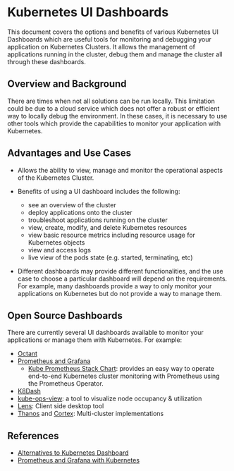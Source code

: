 # Kubernetes UI Dashboards

This document covers the options and benefits of various Kubernetes UI Dashboards which are useful tools for monitoring and debugging your application on Kubernetes Clusters. It allows the management of applications running in the cluster, debug them and manage the cluster all through these dashboards.

## Overview and Background

There are times when not all solutions can be run locally. This limitation could be due to a cloud service which does not offer a robust or efficient way to locally debug the environment. In these cases, it is necessary to use other tools which provide the capabilities to monitor your application with Kubernetes.

## Advantages and Use Cases

- Allows the ability to view, manage and monitor the operational aspects of the Kubernetes Cluster.

- Benefits of using a UI dashboard includes the following:
  - see an overview of the cluster
  - deploy applications onto the cluster
  - troubleshoot applications running on the cluster
  - view, create, modify, and delete Kubernetes resources
  - view basic resource metrics including resource usage for Kubernetes objects
  - view and access logs
  - live view of the pods state (e.g. started, terminating, etc)

- Different dashboards may provide different functionalities, and the use case to choose a particular dashboard will depend on the requirements. For example, many dashboards provide a way to only monitor your applications on Kubernetes but do not provide a way to manage them.

## Open Source Dashboards

There are currently several UI dashboards available to monitor your applications or manage them with Kubernetes. For example:

- [Octant](https://github.com/vmware-tanzu/octant)
- [Prometheus and Grafana](https://prometheus.io/docs/visualization/grafana/)
  - [Kube Prometheus Stack Chart](https://github.com/prometheus-community/helm-charts/tree/main/charts/kube-prometheus-stack): provides an easy way to operate end-to-end Kubernetes cluster monitoring with Prometheus using the Prometheus Operator.
- [K8Dash](https://github.com/indeedeng/k8dash)
- [kube-ops-view](https://github.com/hjacobs/kube-ops-view): a tool to visualize node occupancy & utilization
- [Lens](https://k8slens.dev/): Client side desktop tool
- [Thanos](https://github.com/thanos-io/thanos) and [Cortex](https://cortexmetrics.io/docs/): Multi-cluster implementations

## References

- [Alternatives to Kubernetes Dashboard](https://octopus.com/blog/alternative-kubernetes-dashboards)
- [Prometheus and Grafana with Kubernetes](https://tanzu.vmware.com/developer/guides/kubernetes/observability-prometheus-grafana-p1/)
